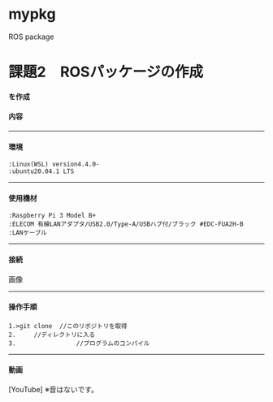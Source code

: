# mypkg
ROS package

 # 課題2　ROSパッケージの作成
####  を作成

#### 内容
	
------------------------


#### 環境
	:Linux(WSL) version4.4.0-
	:ubuntu20.04.1 LTS
-----------------------
	
#### 使用機材
	:Raspberry Pi 3 Model B+ 
	:ELECOM 有線LANアダプタ/USB2.0/Type-A/USBハブ付/ブラック #EDC-FUA2H-B
	:LANケーブル
	
------------------------
		
#### 接続

画像
		
------------------------

#### 操作手順
	1.>git clone  //このリポジトリを取得
	2.　　　//ディレクトリに入る
	3.　　　　　　　　　　//プログラムのコンパイル

	
		
------------------------

#### 動画
[YouTube]
※音はないです。
